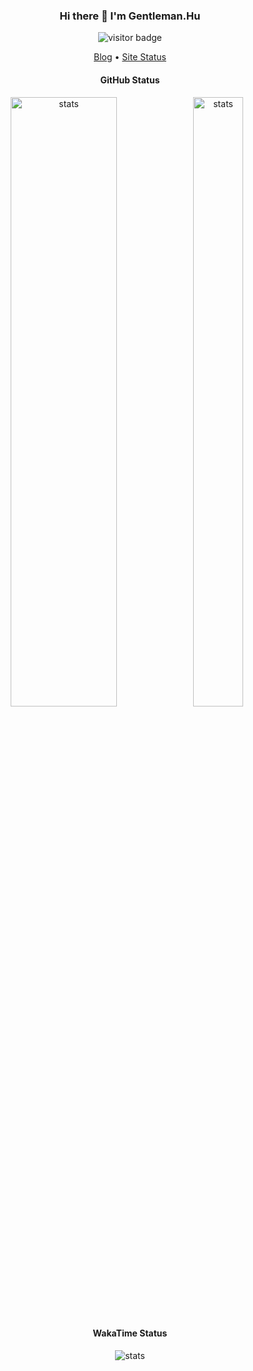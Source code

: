 <h3 align="center">Hi there 👋 I'm Gentleman.Hu</h3>
<p align="center"><img src="https://visitor-badge.laobi.icu/badge?page_id=gentlemanhu.gentlemanhu" alt="visitor badge"/></p>

<p align="center">
  <a target="_blank" href="https://crushing.xyz/">Blog</a> •
  <a target="_blank" href="https://status.justfeeling.me/">Site Status</a>
</p>


<h4 align="center">GitHub Status</h4>
<a align="center" href="https://github.com/gentlemanhu"><img src="https://github-readme-stats.vercel.app/api?username=gentlemanhu&count_private=true&bg_color=45,4568DC,B06AB3&title_color=c0c0aa&text_color=fffefe&icon_color=fffefe&show_icons=true" style="width: 58%;height: 50%;max-height: 50%;min-height: 50%; max-width: 58%; min-width: 58%;" alt="stats" /><img src="https://github-readme-stats.vercel.app/api/top-langs/?username=gentlemanhu&layout=compact&&bg_color=45,70e1f5,ffd194" style="width: 40%; height: 50%;max-height: 50%;min-height: 50%;max-width: 40%; min-width: 40%;" alt="stats" /></a>

<h4 align="center">WakaTime Status</h4>
<p align="center" href="https://github.com/gentlemanhu"><img src="https://github-readme-stats.vercel.app/api/wakatime?username=gentlemanhu&&bg_color=45,77A1D3,79CBCA,E684AE" alt="stats" /></p>
